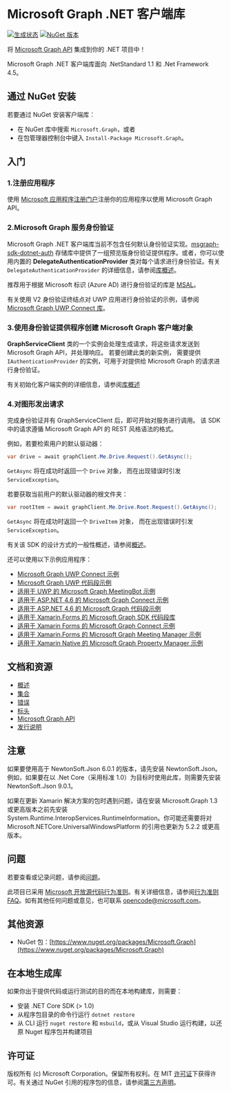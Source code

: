 # Microsoft Graph .NET 客户端库

[![生成状态](https://ci.appveyor.com/api/projects/status/m8qncaosr2ry4ks6/branch/master?svg=true)](https://ci.appveyor.com/project/MIchaelMainer/msgraph-sdk-dotnet/branch/master)
[![NuGet 版本](https://buildstats.info/nuget/Microsoft.Graph)](https://www.nuget.org/packages/Microsoft.Graph/)

将 [Microsoft Graph API](https://graph.microsoft.io) 集成到你的
.NET 项目中！

Microsoft Graph .NET 客户端库面向 .NetStandard 1.1 和 .Net Framework 4.5。

## 通过 NuGet 安装

若要通过 NuGet 安装客户端库：

* 在 NuGet 库中搜索 `Microsoft.Graph`，或者
* 在包管理器控制台中键入 `Install-Package Microsoft.Graph`。

## 入门

### 1.注册应用程序

使用 [Microsoft 应用程序注册门户](https://aka.ms/appregistrations)注册你的应用程序以使用 Microsoft Graph API。

### 2.Microsoft Graph 服务身份验证

Microsoft Graph .NET 客户端库当前不包含任何默认身份验证实现。[msgraph-sdk-dotnet-auth](https://github.com/microsoftgraph/msgraph-sdk-dotnet-auth)
存储库中提供了一组预览版身份验证提供程序。或者，你可以使用内置的
**DelegateAuthenticationProvider** 类对每个请求进行身份验证。有关 `DelegateAuthenticationProvider` 的详细信息，请参阅[库概述](docs/overview.md)。  

推荐用于根据 Microsoft 标识 (Azure AD) 进行身份验证的库是 [MSAL](https://github.com/AzureAD/microsoft-authentication-library-for-dotnet)。

有关使用 V2 身份验证终结点对 UWP 应用进行身份验证的示例，请参阅 [Microsoft Graph UWP Connect 库](https://github.com/OfficeDev/Microsoft-Graph-UWP-Connect-Library)。

### 3.使用身份验证提供程序创建 Microsoft Graph 客户端对象

**GraphServiceClient** 类的一个实例会处理生成请求，将这些请求发送到 Microsoft Graph API，并处理响应。
若要创建此类的新实例，
需要提供
`IAuthenticationProvider` 的实例，可用于对提供给 Microsoft Graph 的请求进行身份验证。

有关初始化客户端实例的详细信息，请参阅[库概述](docs/overview.md)

### 4.对图形发出请求

完成身份验证并有 GraphServiceClient 后，即可开始对服务进行调用。
该 SDK 中的请求遵循 Microsoft Graph API
的 REST 风格语法的格式。

例如，若要检索用户的默认驱动器：

```csharp
var drive = await graphClient.Me.Drive.Request().GetAsync();
```

`GetAsync` 将在成功时返回一个 `Drive` 对象，
而在出现错误时引发 `ServiceException`。

若要获取当前用户的默认驱动器的根文件夹：

```csharp
var rootItem = await graphClient.Me.Drive.Root.Request().GetAsync();
```

`GetAsync` 将在成功时返回一个 `DriveItem` 对象，
而在出现错误时引发 `ServiceException`。

有关该 SDK 的设计方式的一般性概述，请参阅[概述](docs/overview.md)。

还可以使用以下示例应用程序：
* [Microsoft Graph UWP Connect 示例](https://github.com/microsoftgraph/uwp-csharp-connect-sample)
* [Microsoft Graph UWP 代码段示例](https://github.com/microsoftgraph/uwp-csharp-snippets-sample)
* [适用于 UWP 的 Microsoft Graph MeetingBot 示例](https://github.com/microsoftgraph/uwp-csharp-meetingbot-sample)
* [适用于 ASP.NET 4.6 的 Microsoft Graph Connect 示例](https://github.com/microsoftgraph/aspnet-connect-sample)
* [适用于 ASP.NET 4.6 的 Microsoft Graph 代码段示例](https://github.com/microsoftgraph/aspnet-snippets-sample)
* [适用于 Xamarin.Forms 的 Microsoft Graph SDK 代码段库](https://github.com/microsoftgraph/xamarin-csharp-snippets-sample)
* [适用于 Xamarin Forms 的 Microsoft Graph Connect 示例](https://github.com/microsoftgraph/xamarin-csharp-connect-sample)
* [适用于 Xamarin.Forms 的 Microsoft Graph Meeting Manager 示例](https://github.com/microsoftgraph/xamarin-csharp-meetingmanager-sample)
* [适用于 Xamarin Native 的 Microsoft Graph Property Manager 示例](https://github.com/microsoftgraph/xamarin-csharp-propertymanager-sample)

## 文档和资源

* [概述](docs/overview.md)
* [集合](docs/collections.md)
* [错误](docs/errors.md)
* [标头](docs/headers.md)
* [Microsoft Graph API](https://graph.microsoft.io)
* [发行说明](https://github.com/microsoftgraph/msgraph-sdk-dotnet/releases)

## 注意

如果要使用高于 NewtonSoft.Json 6.0.1 的版本，请先安装 NewtonSoft.Json。例如，如果要在以 .Net Core（采用标准 1.0）为目标时使用此库，则需要先安装 NewtonSoft.Json 9.0.1。

如果在更新 Xamarin 解决方案的包时遇到问题，请在安装 Microsoft.Graph 1.3 或更高版本之前先安装 System.Runtime.InteropServices.RuntimeInformation。你可能还需要将对 Microsoft.NETCore.UniversalWindowsPlatform 的引用也更新为 5.2.2 或更高版本。

## 问题

若要查看或记录问题，请参阅[问题](https://github.com/microsoftgraph/msgraph-sdk-dotnet/issues)。

此项目已采用 [Microsoft 开放源代码行为准则](https://opensource.microsoft.com/codeofconduct/)。有关详细信息，请参阅[行为准则 FAQ](https://opensource.microsoft.com/codeofconduct/faq/)。如有其他任何问题或意见，也可联系 [opencode@microsoft.com](mailto:opencode@microsoft.com)。

## 其他资源

* NuGet 包：[https://www.nuget.org/packages/Microsoft.Graph](https://www.nuget.org/packages/Microsoft.Graph)

## 在本地生成库

如果你出于提供代码或运行测试的目的而在本地构建库，则需要：

- 安装 .NET Core SDK (> 1.0)
- 从程序包目录的命令行运行 `dotnet restore`
- 从 CLI 运行 `nuget restore` 和 `msbuild`，或从 Visual Studio 运行构建，以还原 Nuget 程序包并构建项目

## 许可证

版权所有 (c) Microsoft Corporation。保留所有权利。在 MIT [许可证](LICENSE.txt)下获得许可。有关通过 NuGet 引用的程序包的信息，请参阅[第三方声明](https://github.com/microsoftgraph/msgraph-sdk-dotnet/blob/master/THIRD%20PARTY%20NOTICES)。
